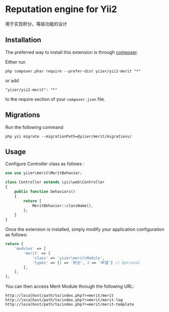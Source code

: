 Reputation engine for Yii2
==========================
用于实现积分，等级功能的设计

Installation
------------

The preferred way to install this extension is through [composer](http://getcomposer.org/download/).

Either run

```
php composer.phar require --prefer-dist yiier/yii2-merit "*"
```

or add

```
"yiier/yii2-merit": "*"
```

to the require section of your `composer.json` file.

Migrations
----------

Run the following command

```
php yii migrate --migrationPath=@yiier/merit/migrations/
```

Usage
-----

Configure Controller class as follows :

```php
use use yiier\merit\MeritBehavior;

class Controller extends \yii\web\Controller
{
    public function behaviors()
    {
        return [
            MeritBehavior::className(),
        ];
    }
}
```

Once the extension is installed, simply modify your application configuration as follows:

```php
return [
    'modules' => [
        'merit' => [
            'class' => 'yiier\merit\Module',
            'types' => [1 => '积分', 2 => '声望'] // Optional
        ],
    ],
];
```

You can then access Merit Module through the following URL:

```
http://localhost/path/to/index.php?r=merit/merit
http://localhost/path/to/index.php?r=merit/merit-log
http://localhost/path/to/index.php?r=merit/merit-template
```